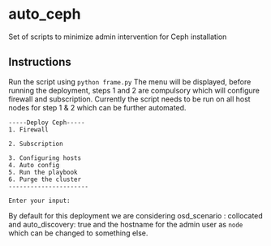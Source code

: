 # auto_ceph
Set of scripts to minimize admin intervention for Ceph installation
## Instructions  
Run the script using `python frame.py`
The menu will be displayed, before running the deployment, steps 1 and 2 are compulsory which will configure firewall and subscription. Currently the script needs to be run on all host nodes for step 1 & 2 which can be further automated.  
```
-----Deploy Ceph-----  
1. Firewall  

2. Subscription  

3. Configuring hosts  
4. Auto config  
5. Run the playbook  
6. Purge the cluster  
----------------------  
  
Enter your input:  
```  
By default for this deployment we are considering osd_scenario : collocated and auto_discovery: true and the hostname for the admin user as `node` which can be changed to something else.  
